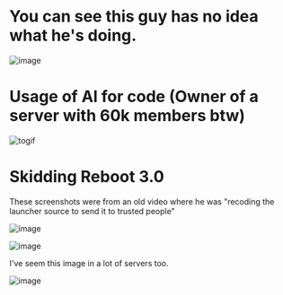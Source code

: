 # You can see this guy has no idea what he's doing.
![image](https://github.com/user-attachments/assets/f288d346-1d52-4b24-ac3a-1583bbed939b)


# Usage of AI for code (Owner of a server with 60k members btw)

![togif](https://github.com/user-attachments/assets/9e28fdda-0034-4168-b783-15fe2055345c)


# Skidding Reboot 3.0 

These screenshots were from an old video where he was "recoding the launcher source to send it to trusted people"

![image](https://github.com/user-attachments/assets/2087fd5c-2319-4883-b908-39f0e753313b)

![image](https://github.com/user-attachments/assets/2a8aeca4-602f-4929-8398-428ff2ad7d10)

I've seem this image in a lot of servers too.

![image](https://github.com/user-attachments/assets/a1489557-17ea-4472-b4d8-59fa6c7ad594)
